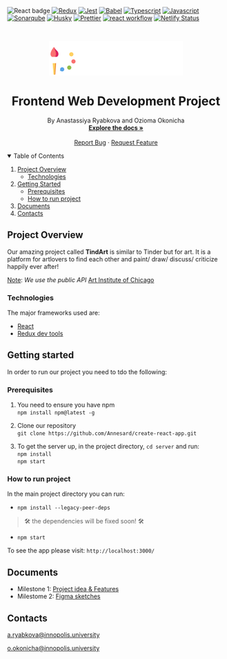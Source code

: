 ![React badge](https://img.shields.io/badge/made%20with-React-blue?style=plastic&logo=react)
[![Redux](https://img.shields.io/badge/extension-redux-blueviolet?style=plastic&logo=redux)](https://redux.js.org/)
[![Jest](https://img.shields.io/badge/tested%20with-jest-orange?style=plastic&logo=jest)](https://jestjs.io/)
[![Babel](https://img.shields.io/badge/bundled%20by-babel-lightblue?style=plastic&logo=webpack)](https://webpack.js.org/)
[![Typescript](https://img.shields.io/badge/typed%20using-grey?style=plastic&logo=typescript)](https://www.typescriptlang.org/)
[![Javascript](https://img.shields.io/badge/written%20in-grey?style=plastic&logo=javascript)](https://developer.mozilla.org/en-US/docs/Web/JavaScript)
[![Sonarqube](https://img.shields.io/badge/checked%20using-sonarqube-pink?style=plastic&logo=sonarqube)](https://www.sonarqube.org/?gads_campaign=Europe-1-DSA-SonarQube&gads_ad_group=DSA&gads_keyword=&gclid=CjwKCAjw49qKBhAoEiwAHQVTo9CNiqtmGr_5uPhBs5hL7QrLvt8pQg1LN8rQs1PHtXp8Vc2Df6XuCRoC7h0QAvD_BwE)
[![Husky](https://img.shields.io/badge/pre%20commit-husky-grey)](https://www.npmjs.com/package/husky)
[![Prettier](https://img.shields.io/badge/formatted%20with-prettier-yellow?style=plastic&logo=prettier)](https://www.npmjs.com/package/prettier)
[![react workflow](https://github.com/Annesard/create-react-app/actions/workflows/node.js.yml/badge.svg)](https://github.com/Annesard/create-react-app/actions/workflows/node.js.yml)
[![Netlify Status](https://api.netlify.com/api/v1/badges/86df0a40-8310-4727-a929-747ca91cbf17/deploy-status)](https://app.netlify.com/sites/tindart/deploys)
<br>

<!-- PROJECT LOGO -->
<br />
<p align="center">
  <a>
    <img src="./client/src/images/Logo.png" alt="Logo">
  </a>

<h1 align="center">Frontend Web Development Project</h1>

  <p align="center">
    By Anastassiya Ryabkova and Ozioma Okonicha
    <br />
    <a href="https://github.com/Annesard/create-react-app#readme"><strong>Explore the docs »</strong></a>
    <br />
    <br />
    <a href="https://forms.gle/LUsmL7Le2Z2XYaBdA">Report Bug</a>
    ·
    <a href="https://forms.gle/LUsmL7Le2Z2XYaBdA">Request Feature</a>
  </p>


<!-- TABLE OF CONTENTS -->
<details open="open">
  <summary>Table of Contents</summary>
  <ol>
    <li>
      <a href="#project-overview">Project Overview</a>
      <ul>
        <li><a href="#technologies">Technologies</a></li>
      </ul>
    </li>
    <li>
      <a href="#getting-started">Getting Started</a>
      <ul>
        <li><a href="#prerequisites">Prerequisites</a></li>
        <li><a href="#how-to-run">How to run project</a></li>
      </ul>
    </li>
    <li><a href="#documents">Documents</a></li>
    <li><a href="#contacts">Contacts</a></li>
  </ol>
</details>

## Project Overview

Our amazing project called **TindArt** is similar to Tinder but for art. It is a platform for artlovers to find each other and paint/ draw/ discuss/ criticize happily ever after!

<u>Note</u>: *We use the public API* [Art Institute of Chicago](https://api.artic.edu/docs/#collections)

### Technologies  

The major frameworks used are:
- [React](https://reactjs.org/)
- [Redux dev tools](https://chrome.google.com/webstore/detail/redux-devtools/lmhkpmbekcpmknklioeibfkpmmfibljd)

## Getting started  
In order to run our project you need to tdo the following:  

### Prerequisites

1. You need to ensure you have npm   
```npm install npm@latest -g```   

2. Clone our repository  
```git clone https://github.com/Annesard/create-react-app.git```  

3. To get the server up, in the project directory, `cd server` and run:  
```npm install```  
```npm start```

### How to run project

In the main project directory you can run:  
- ```npm install --legacy-peer-deps```
>  🛠 the dependencies will be fixed soon! 🛠

- ```npm start```

To see the app please visit:
```http://localhost:3000/```

## Documents  

- Milestone 1: [Project idea & Features](./.github/docs/FEWD%20Project%20Idea.md)  
- Milestome 2: [Figma sketches](./.github/docs/Front-end%20Web%20Development%20Project.md)

## Contacts  
[a.ryabkova@innopolis.university](mailto:a.ryabkova@innopolis.university)    

[o.okonicha@innopolis.university](mailto:o.okonicha@innopolis.university)  